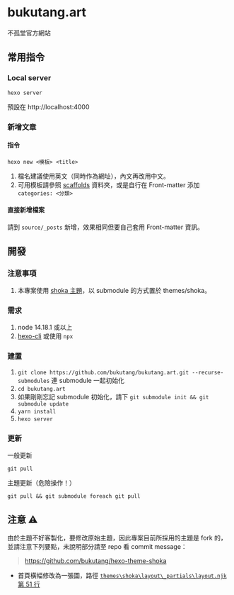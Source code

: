 # bukutang.art
不孤堂官方網站

## 常用指令
### Local server
```
hexo server
```
預設在 http://localhost:4000

### 新增文章
#### 指令
```
hexo new <模板> <title>
```
1. 檔名建議使用英文（同時作為網址），內文再改用中文。
2. 可用模板請參照 [scaffolds](scaffolds) 資料夾，或是自行在 Front-matter 添加 `categories: <分類>`

#### 直接新增檔案
請到 `source/_posts` 新增，效果相同但要自己套用 Front-matter 資訊。

## 開發
### 注意事項
1. 本專案使用 [shoka 主題](https://github.com/amehime/hexo-theme-shoka)，以 submodule 的方式置於 themes/shoka。

### 需求
1. node 14.18.1 或以上
2. [hexo-cli](https://hexo.io/zh-tw/docs/#%E5%AE%89%E8%A3%9D%E9%9C%80%E6%B1%82) 或使用 `npx`

### 建置
1. `git clone https://github.com/bukutang/bukutang.art.git --recurse-submodules` 連 submodule 一起初始化
2. `cd bukutang.art`
3. 如果剛剛忘記 submodule 初始化，請下 `git submodule init && git submodule update`
4. `yarn install`
5. `hexo server`

### 更新
一般更新
```
git pull
```

主題更新（危險操作！）
```
git pull && git submodule foreach git pull
```

## 注意 ⚠
由於主題不好客製化，要修改原始主題，因此專案目前所採用的主題是 fork 的，並請注意下列要點，未說明部分請至 repo 看 commit message：

> https://github.com/bukutang/hexo-theme-shoka

* 首頁橫幅修改為一張圖，路徑 [`themes\shoka\layout\_partials\layout.njk` 第 51 行](https://github.com/bukutang/hexo-theme-shoka/blob/bukutang/layout/_partials/layout.njk#L51)
